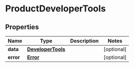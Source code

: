 

# ProductDeveloperTools


## Properties

| Name | Type | Description | Notes |
|------------ | ------------- | ------------- | -------------|
|**data** | [**DeveloperTools**](DeveloperTools.md) |  |  [optional] |
|**error** | [**Error**](Error.md) |  |  [optional] |



